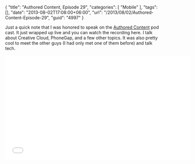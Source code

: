 {
	"title": "Authored Content, Episode 29",
	"categories": [
		"Mobile"
	],
	"tags": [],
	"date": "2013-08-02T17:08:00+06:00",
	"url": "/2013/08/02/Authored-Content-Episode-29",
	"guid": "4997"
}

Just a quick note that I was honored to speak on the <a href="http://iviewsource.com/category/authoredcontent/">Authored Content</a> pod cast. It just wrapped up live and you can watch the recording here. I talk about Creative Cloud, PhoneGap, and a few other topics. It was also pretty cool to meet the other guys (I had only met one of them before) and talk tech.

<iframe width="601" height="338" src="//www.youtube.com/embed/LpS4NlGzmHo?rel=0" frameborder="0" allowfullscreen></iframe>